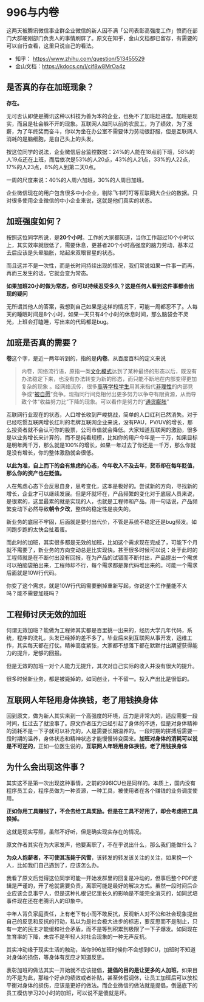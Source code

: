 # 996与内卷

这两天被腾讯微信事业群企业微信的新人因不满「公司表彰高强度工作」愤而在部门大群硬刚部门负责人的事情刷屏了。原文在知乎，金山文档都已留存，有需要的可以自行查看，这里只说自己的看法。

- 知乎： https://www.zhihu.com/question/513455529
- 金山文档：https://kdocs.cn/l/cif8w8MrOa4z

## 是否真的存在加班现象？

**存在。**

无可否认即使是腾讯这种以科技为善为本的企业，也免不了加班赶进度。加班是现实，而且是社会躲不开的现象。互联网人如同以前的农民工，为了绩效，为了涨薪，为了年终奖而奋斗，你以为坐在办公室不需要体力劳动很舒服，但是互联网人消耗的是脑细胞，是自己头上的头发。

按这位同学的说法，企业微信后台监控数据：24%的人能在18点前下班，58%的人19点还在上班，而后依次是53%的人20点，43%的人21点，33%的人22点，17%的人23点，8%的人到第二天0点。

一周的尺度来说：40%的人周六加班，30%的人周日加班。

企业微信现在的用户包含很多中小企业，剔除飞书叮叮等互联网大企业的数据。只对很多使用企业微信的中小企业来说，这就是他们真实的状态。

## 加班强度如何？

按照这位同学所说，是**20个小时**。工作的大家都知道，当你工作超过10个小时以上，其实效率就很低了，需要休息，更甚者20个小时高强度的脑力劳动，基本过去后应该是头晕脑胀，站起来双眼冒星的状态。

而且这并不是一次性，而是长时间持续出现的情况，我们常说如果一件事一而再，再而三发生的话，它就会变为常态。

**如果加班20小时做为常态，你可以持续忍受多久？这是任何人看到这件事都会出现的疑问**

无所谓其他人的答案，我想到自己如果是这样的情况下，可能一周都忍不了。人每天的睡眠时间是8个小时，如果一天只有4个小时的休息时间，那么脑袋会不灵光，上班会打瞌睡，写出来的代码都是bug。

## 加班是否真的需要？

**卷**这个字，是近一两年听到的，指的是**内卷**。从百度百科的定义来说

> 内卷，网络流行语，原指一类[文化模式](https://baike.baidu.com/item/文化模式/10965890)达到了某种最终的形态以后，既没有办法稳定下来，也没有办法转变为新的形态，而只能不断地在内部变得更加复杂的现象 。经网络流传，很多[高等学校](https://baike.baidu.com/item/高等学校/29680)[学生](https://baike.baidu.com/item/学生/3363)用其来指代[非理性](https://baike.baidu.com/item/非理性/10892261)的内部竞争或“[被自愿](https://baike.baidu.com/item/被自愿/10199081)”竞争。现指同行间竞相付出更多努力以争夺有限资源，从而导致个体“收益努力比”下降的现象。可以看作是努力的“[通货膨胀](https://baike.baidu.com/item/通货膨胀/152246)”

互联网行业现在的状态，人口增长收到严峻挑战，简单的人口红利已然消失。对于已经吃惯互联网增长红利的老牌互联网企业来说，没有PAU，PV/UV的增长，那么投资者就不会认可你的股票，公司市值就会降低。大家知道互联网的激励，很多是以业务增长来计算的，而不是纯看规模，比如你的用户今年是一千万，如果目标是明年两千万，那么就是100%的增长，如果一年过去了你还是一千万，那么你就是没有增长，你的整体激励就会很低。

**以此为准，自上而下的会有焦虑的心态，今年收入不及去年，货币却在每年贬值，那么你的资产也在贬值。**

人在焦虑心态下会反思自身，思考变化，这本是极好的。尝试新的方向，寻找新的增长，企业才可以继续发展。但是坏就坏在，产品频繁的变化对于底层人员来说，是很累的，这里最累的就是实现的人，也就是工程师和产品。用一句话说，产品频繁变动下必然导致**朝令夕改**，整体的稳定性是丧失的。

新业务的底层不牢固，后面就是要付出代价，不管是系统不稳定还是bug频发。如同跑步跑的太快会扯着蛋。

而此时的加班，其实很多都是无效的加班，比如这个需求现在完成了，可能下个月就不需要了，新业务的方向变动总是比实现快。甚至很多时候可以说：处于此时的工程师就是在不断付出没有回报，在为产品的试错而不断付出，产品提出一个需求可以拍脑袋拍出来，工程师却不行，每个需求都是靠代码堆出来的。可能一个需求后面就是10W行代码。

你变了这个需求，就是10W行代码需要删掉重新写起，你说这个工作量能不大吗？能不需要加班吗？

## 工程师讨厌无效的加班

何谓无效加班？能做为工程师其实都是百里挑一出来的，经历大学几年代码，系统，程序的洗礼，头发已经掉的差不多了。毕业后来到互联网从事开发，运维工作，其实每天都在打仗。精神高度紧张，大家都不想落下都在默默付出期望获得能力的提升，足够的回报。

但是无效的加班一对个人能力无提升，其次对自己实际的收入并没有很大的提升。

很多时候新业务，都是被毙掉的，如同创业，十不留一。投入产出比是很低的。

## 互联网人年轻用身体换钱，老了用钱换身体

回到原文，做为新人其实来到一个高强度的环境，压力是非常大的，适应需要一段时间，扛过去了就没事了。原文作者压力已经引起了身体的不适，但是对身体精神的消耗不是一下子就可以补充的，人是需要长期温养的。一段时期的拼搏后需要一段时期的温养，身体状态和精神状态才能慢慢转变回来。**加班对身体的消耗可以说是不可逆的**，正如一位医生说的，**互联网人年轻用身体换钱，老了用钱换身体**

## 为什么会出现这件事？

其实这不是第一次出现这种事情，之前的996ICU也是同样的。本质上，国内没有程序员工会，程序员做为一种资源，一种工具，被使用者在各个赚钱的业务调度使用。

**正如你用工具赚钱了，不会去给工具奖励。但是在工具不好用了，却会考虑把工具换掉。**

这就是现实写照，虽然不好听，但是确实现实存在的情况。

原文作者其实在为大家发声，他要离职了，不在乎说出什么，那么我们能做什么？

**为众人抱薪者，不可使其冻毙于风雪**，该转发的转发该关注的关注，如果换一个人，比如我们自己遇到了，应该怎么办。

我看了原文后觉得这位同学可能一开始发群里的回复是冲动的，但事后整个PDF逻辑是严谨的，开了枪就需要负责，离职可能是最好的解决方式。虽然一段时间后企业应该会息事宁人，但是这种扎根记忆里长久的影响是不能完全消灭的，如同武培事件现在还在老腾讯人的印象中。

中年人背负家庭责任，上有老下有小而不敢反抗，反观新人对不公和社会现象提出自己的反思和反抗的行动，私以为是社会极大进步的标志，要反思而不是制止，只有一定的民主才能缓和社会矛盾，而不是等到积累到极限了一下子爆发。如同现在生育率的下降，未尝不是年轻人对社会现象的一种无声反抗。

其实冲动缘于现实生活的触动，当你996加班时候你不会想到ICU，加班时不知道对身体的损伤，等身体有反应才知道反思。

表彰加班的做法其实一开始就不应该提倡，**提倡的目的是让更多的人加班**，如果目的不是为此，那给个好点的绩效或者补贴，甚至休假调休，让员工加班后可以放松平衡对身体的损伤，应该是更好的做法。而企业微信的做法就是提倡，倒逼底下的员工模仿学习20小时的加班，可以说不是傻就是坏。

